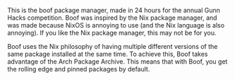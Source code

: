 This is the boof package manager, made in 24 hours for the annual Gunn Hacks competition. Boof was inspired by the Nix package manager, and was made because NixOS is annoying to use (and the Nix language is also annoying). If you like the Nix package manager, this may not be for you.

Boof uses the Nix philosophy of having multiple different versions of the same package installed at the same time. To achieve this, Boof takes advantage of the Arch Package Archive. This means that with Boof, you get the rolling edge and pinned packages by default. 
